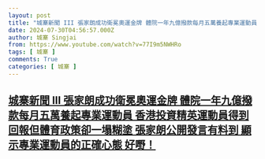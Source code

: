```yaml
---
layout: post
title: "城寨新聞 III 張家朗成功衛冕奧運金牌 體院一年九億撥款每月五萬養起專業運動員 香港投資精英運動員得到回報但體育政策卻一塌糊塗 張家朗公開發言有料到 顯示專業運動員的正確心態 好嘢！"
date: 2024-07-30T04:56:57.000Z
author: 城寨 Singjai
from: https://www.youtube.com/watch?v=77I9m5NWHRo
tags: [ 城寨 ]
comments: True
categories: [ 城寨 ]
---
```

<!--1722315417000-->
[城寨新聞 III 張家朗成功衛冕奧運金牌 體院一年九億撥款每月五萬養起專業運動員 香港投資精英運動員得到回報但體育政策卻一塌糊塗 張家朗公開發言有料到 顯示專業運動員的正確心態 好嘢！](https://www.youtube.com/watch?v=77I9m5NWHRo)
------

<div>

</div>

